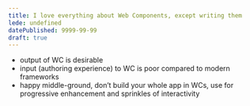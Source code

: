 ```yaml
---
title: I love everything about Web Components, except writing them
lede: undefined
datePublished: 9999-99-99
draft: true
---
```


- output of WC is desirable
- input (authoring experience) to WC is poor compared to modern frameworks
- happy middle-ground, don’t build your whole app in WCs, use for progressive enhancement and sprinkles of interactivity
